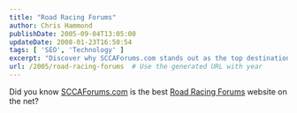 ```yaml
---
title: "Road Racing Forums"
author: Chris Hammond
publishDate: 2005-09-04T13:05:00
updateDate: 2008-01-23T16:50:54
tags: [ 'SEO', 'Technology' ]
excerpt: "Discover why SCCAForums.com stands out as the top destination for Road Racing enthusiasts. Join the discussion today and elevate your racing experience!"
url: /2005/road-racing-forums  # Use the generated URL with year
---
```

Did you know <A href="https://sccaforums.com/">SCCAForums.com</A> is the best <A href="https://sccaforums.com/forums/24/ShowForum.aspx">Road Racing Forums</A> website on the net?

